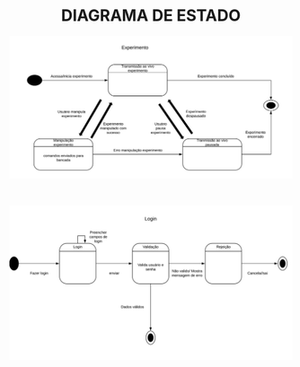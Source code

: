 # <center> DIAGRAMA DE ESTADO

<p ><img src="/imagens/modelagem/Diagrama_estado_experimento.png"></p>
<br>
<p ><img src="/imagens/modelagem/Diagrama_estado_login.png"></p>
